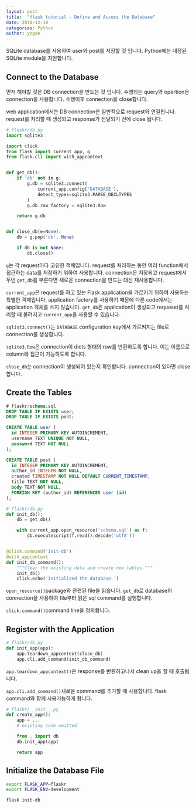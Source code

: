 ```yaml
---
layout: post
title:  "flask tutorial - Define and Access the Database"
date: 2018-12-10
categories: Python
author: yogae
---
```


SQLite database를 사용하여 user와 post를 저장할 것 입니다. Python에는 내장된 SQLite module을 지원합니다.

## Connect to the Database

먼저 해야할 것은 DB connection을 만드는 것 입니다. 수행되는 query와 opertion은 connection을 사용합니다. 수행이후 connection을 close합니다.

web application에서는 DB connection은 일반적으로 request와 연결됩니다. request를 처리할 때 생성되고 response가 전달되기 전에 close 됩니다.

```python
# flaskr/db.py
import sqlite3

import click
from flask import current_app, g
from flask.cli import with_appcontext


def get_db():
    if 'db' not in g:
        g.db = sqlite3.connect(
            current_app.config['DATABASE'],
            detect_types=sqlite3.PARSE_DECLTYPES
        )
        g.db.row_factory = sqlite3.Row

    return g.db


def close_db(e=None):
    db = g.pop('db', None)

    if db is not None:
        db.close()
```

`g`는 각 request마다 고유한 객체입니다. request를 처리하는 동안 여러 function에서 접근하는 data를 저장하기 위하여 사용합니다. connection은 저장되고 request에서 두번 `get_db`를 부른다면 새로운 connection을 만드는 대신 재사용합니다.

`current_app`은 request를 하고 있는 Flask application을 가르키기 위하여 사용하는 특별한 객체입니다. application factory를 사용하기 때문에 다른 code에서는 application 객체를 쓰지 않습니다. `get_db`은 application이 생성되고 requeset를 처리할 때 불려지고 `current_app`을 사용할 수 있습니다.

`sqlist3.connect()`는 `DATABASE` configuration key에서 가르켜지는 file로 connection를 생성합니다.

`sqlite3.Row`은 connection이 dicts 형태의 row를 반환하도록 합니다. 이는 이름으로 column에 접근이 가능하도록 합니다.

`close_db`는 connection이 생성되어 있는지 확인합니다. connection이 있다면 close합니다. 

## Create the Tables

```sql
# flaskr/schema.sql
DROP TABLE IF EXISTS user;
DROP TABLE IF EXISTS post;

CREATE TABLE user (
  id INTEGER PRIMARY KEY AUTOINCREMENT,
  username TEXT UNIQUE NOT NULL,
  password TEXT NOT NULL
);

CREATE TABLE post (
  id INTEGER PRIMARY KEY AUTOINCREMENT,
  author_id INTEGER NOT NULL,
  created TIMESTAMP NOT NULL DEFAULT CURRENT_TIMESTAMP,
  title TEXT NOT NULL,
  body TEXT NOT NULL,
  FOREIGN KEY (author_id) REFERENCES user (id)
);
```

```python
# flaskr/db.py
def init_db():
    db = get_db()

    with current_app.open_resource('schema.sql') as f:
        db.executescript(f.read().decode('utf8'))


@click.command('init-db')
@with_appcontext
def init_db_command():
    """Clear the existing data and create new tables."""
    init_db()
    click.echo('Initialized the database.')
```

`open_resource()`package와 관련된 file을 읽습니다. `get_db`로 database의 connection을 사용하여 file부터 읽은 sql command를 실행합니다.

`click.command()`command line을 정의합니다.

## Register with the Application

```python
# flaskr/db.py
def init_app(app):
    app.teardown_appcontext(close_db)
    app.cli.add_command(init_db_command)
```

`app.teardown_appcontext()`은 response를 반환하고나서 clean up을 할 때 호출됩니다.

`app.cli.add_command()`새로운 command를 추가할 때 사용합니다. flask command와 함께 사용가능하게 합니다.

```python
# flaskr/__init__.py
def create_app():
    app = ...
    # existing code omitted

    from . import db
    db.init_app(app)

    return app
```

## Initialize the Database File

```bash
export FLASK_APP=flaskr
export FLASK_ENV=development

flask init-db
```

